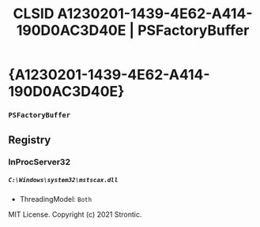 ﻿---
title: "CLSID A1230201-1439-4E62-A414-190D0AC3D40E | PSFactoryBuffer"
excerpt: What is COM-Object CLSID A1230201-1439-4E62-A414-190D0AC3D40E?
---

# {A1230201-1439-4E62-A414-190D0AC3D40E}

### `PSFactoryBuffer`

## Registry


### InProcServer32

##### `C:\Windows\system32\mstscax.dll`
* ThreadingModel: `Both`

MIT License. Copyright (c) 2021 Strontic.


